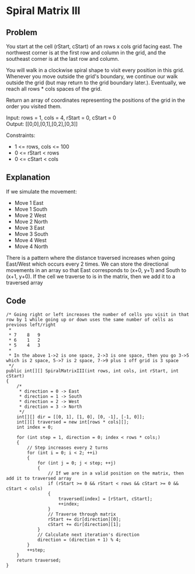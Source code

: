 # Spiral Matrix III

## Problem
You start at the cell (rStart, cStart) of an rows x cols grid facing east. The northwest corner is at the first row and column in the grid, and the southeast corner is at the last row and column.

You will walk in a clockwise spiral shape to visit every position in this grid. Whenever you move outside the grid's boundary, we continue our walk outside the grid (but may return to the grid boundary later.). Eventually, we reach all rows * cols spaces of the grid.

Return an array of coordinates representing the positions of the grid in the order you visited them.

Input: rows = 1, cols = 4, rStart = 0, cStart = 0  
Output: [[0,0],[0,1],[0,2],[0,3]]  

Constraints:
* 1 <= rows, cols <= 100
* 0 <= rStart < rows
* 0 <= cStart < cols

## Explanation
If we simulate the movement:
* Move 1 East
* Move 1 South
* Move 2 West
* Move 2 North
* Move 3 East
* Move 3 South
* Move 4 West
* Move 4 North

There is a pattern where the distance traversed increases when going East/West which occurs every 2 times. We can store the directional movements in an array so that East corresponds to (x+0, y+1) and South to (x+1, y+0). If the cell we traverse to is in the matrix, then we add it to a traversed array

## Code
```
/* Going right or left increases the number of cells you visit in that row by 1 while going up or down uses the same number of cells as previous left/right
 * 
 * 7    8   9
 * 6    1   2
 * 5    4   3
 * 
 * In the above 1->2 is one space, 2->3 is one space, then you go 3->5 which is 2 space, 5->7 is 2 space, 7->9 plus 1 off grid is 3 space
 */
public int[][] SpiralMatrixIII(int rows, int cols, int rStart, int cStart)
{
    /*
     * direction = 0 -> East
     * direction = 1 -> South
     * direction = 2 -> West
     * direction = 3 -> North
     */
    int[][] dir = [[0, 1], [1, 0], [0, -1], [-1, 0]];
    int[][] traversed = new int[rows * cols][];
    int index = 0;

    for (int step = 1, direction = 0; index < rows * cols;)
    {
        // Step increases every 2 turns 
        for (int i = 0; i < 2; ++i)
        {
            for (int j = 0; j < step; ++j)
            {
                // If we are in a valid position on the matrix, then add it to traversed array
                if (rStart >= 0 && rStart < rows && cStart >= 0 && cStart < cols)
                {
                    traversed[index] = [rStart, cStart];
                    ++index;
                }
                // Traverse through matrix
                rStart += dir[direction][0];
                cStart += dir[direction][1];
            }
            // Calculate next iteration's direction
            direction = (direction + 1) % 4;
        }
        ++step;
    }
    return traversed;
}
```